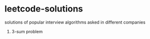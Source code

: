 # leetcode-solutions
solutions of  popular interview algorithms asked in different companies
1. 3-sum problem
